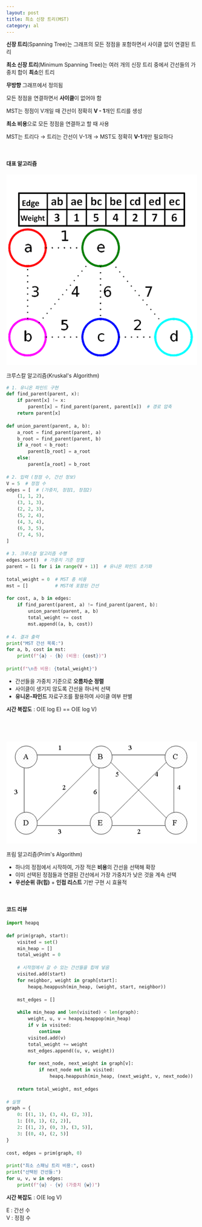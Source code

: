 ```yaml
---
layout: post
title: 최소 신장 트리(MST)
category: al
---
```


**신장 트리**(Spanning Tree)는 그래프의 모든 정점을 포함하면서 사이클 없이 연결된 트리

**최소 신장 트리**(Minimum Spanning Tree)는 여러 개의 신장 트리 중에서 간선들의 가중치 합이 **최소**인 트리

**무방향** 그래프에서 정의됨

모든 정점을 연결하면서 **사이클**이 없어야 함

MST는 정점이 V개일 때 간선이 정확히 **V - 1**개인 트리를 생성

**최소 비용**으로 모든 정점을 연결하고 할 때 사용

MST는 트리다 → 트리는 간선이 V-1개 → MST도 정확히 **V-1**개만 필요하다

&nbsp;

#### 대표 알고리즘

![크루스칼](/assets/images/al/mst-01.gif)

크루스칼 알고리즘(Kruskal's Algorithm)

```python
# 1. 유니온 파인드 구현
def find_parent(parent, x):
    if parent[x] != x:
        parent[x] = find_parent(parent, parent[x])  # 경로 압축
    return parent[x]

def union_parent(parent, a, b):
    a_root = find_parent(parent, a)
    b_root = find_parent(parent, b)
    if a_root < b_root:
        parent[b_root] = a_root
    else:
        parent[a_root] = b_root

# 2. 입력 (정점 수, 간선 정보)
V = 5  # 정점 수
edges = [  # (가중치, 정점1, 정점2)
    (1, 1, 2),
    (3, 1, 3),
    (2, 2, 3),
    (5, 2, 4),
    (4, 3, 4),
    (6, 3, 5),
    (7, 4, 5),
]

# 3. 크루스칼 알고리즘 수행
edges.sort()  # 가중치 기준 정렬
parent = [i for i in range(V + 1)]  # 유니온 파인드 초기화

total_weight = 0  # MST 총 비용
mst = []          # MST에 포함된 간선

for cost, a, b in edges:
    if find_parent(parent, a) != find_parent(parent, b):
        union_parent(parent, a, b)
        total_weight += cost
        mst.append((a, b, cost))

# 4. 결과 출력
print("MST 간선 목록:")
for a, b, cost in mst:
    print(f"{a} - {b} (비용: {cost})")

print(f"\n총 비용: {total_weight}")
```

- 간선들을 가중치 기준으로 **오름차순 정렬**
- 사이클이 생기지 않도록 간선을 하나씩 선택
- **유니온-파인드** 자료구조를 활용하여 사이클 여부 판별

**시간 복잡도** : O(E log E) == O(E log V)

&nbsp;

&nbsp; 

![프림](/assets/images/al/mst-02.gif)

프림 알고리즘(Prim's Algorithm)

- 하나의 정점에서 시작하여, 가장 적은 **비용**의 간선을 선택해 확장
- 이미 선택된 정점들과 연결된 간선에서 가장 가중치가 낮은 것을 계속 선택
- **우선순위 큐(힙)** + **인접 리스트** 기반 구현 시 효율적

&nbsp;

#### 코드 리뷰

```python
import heapq

def prim(graph, start):
    visited = set()
    min_heap = []
    total_weight = 0

    # 시작점에서 갈 수 있는 간선들을 힙에 넣음
    visited.add(start)
    for neighbor, weight in graph[start]:
        heapq.heappush(min_heap, (weight, start, neighbor))

    mst_edges = []

    while min_heap and len(visited) < len(graph):
        weight, u, v = heapq.heappop(min_heap)
        if v in visited:
            continue
        visited.add(v)
        total_weight += weight
        mst_edges.append((u, v, weight))

        for next_node, next_weight in graph[v]:
            if next_node not in visited:
                heapq.heappush(min_heap, (next_weight, v, next_node))

    return total_weight, mst_edges

# 실행
graph = {
    0: [(1, 1), (3, 4), (2, 3)],
    1: [(0, 1), (2, 2)],
    2: [(1, 2), (0, 3), (3, 5)],
    3: [(0, 4), (2, 5)]
}

cost, edges = prim(graph, 0)

print("최소 스패닝 트리 비용:", cost)
print("선택된 간선들:")
for u, v, w in edges:
    print(f"{u} - {v} (가중치 {w})")
```

**시간 복잡도** : O(E log V)  

E : 간선 수  
V : 정점 수